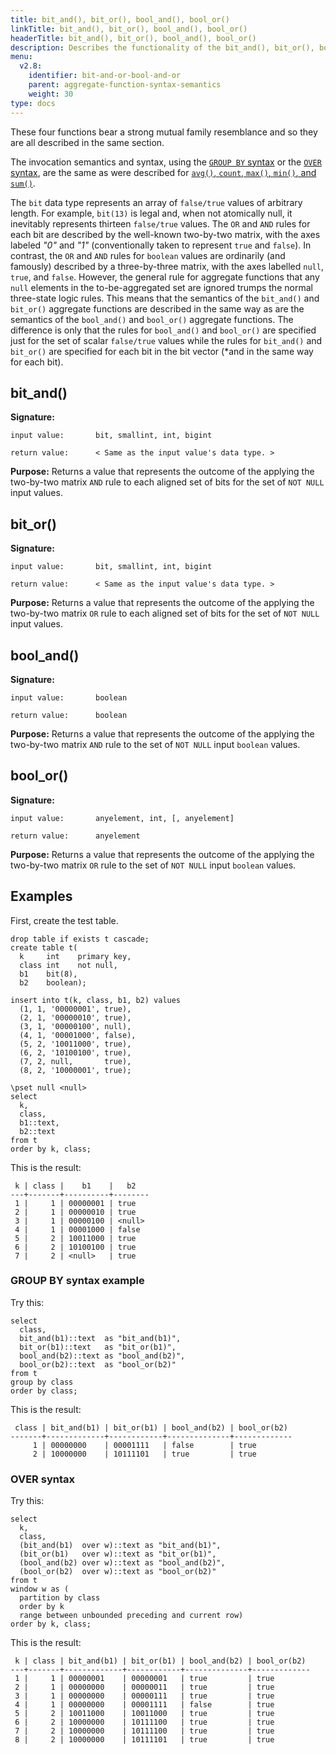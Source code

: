 ```yaml
---
title: bit_and(), bit_or(), bool_and(), bool_or()
linkTitle: bit_and(), bit_or(), bool_and(), bool_or()
headerTitle: bit_and(), bit_or(), bool_and(), bool_or()
description: Describes the functionality of the bit_and(), bit_or(), bool_and(), bool_or() YSQL aggregate functions
menu:
  v2.8:
    identifier: bit-and-or-bool-and-or
    parent: aggregate-function-syntax-semantics
    weight: 30
type: docs
---
```


These four functions bear a strong mutual family resemblance and so they are all described in the same section.

The invocation semantics and syntax, using the [`GROUP BY` syntax](../avg-count-max-min-sum/#group-by-syntax) or the [`OVER` syntax](../avg-count-max-min-sum/#over-syntax), are the same as were described for [`avg()`, `count`, `max()`, `min()`, and `sum()`](../avg-count-max-min-sum/).

The `bit` data type represents an array of `false/true` values of arbitrary length. For example, `bit(13)` is legal and, when not atomically null, it inevitably represents thirteen `false/true` values. The `OR` and `AND` rules for each bit are described by the well-known two-by-two matrix, with the axes labeled _"0"_ and _"1"_ (conventionally taken to represent `true` and `false`). In contrast, the `OR` and `AND` rules for `boolean` values are ordinarily (and famously) described by a three-by-three matrix, with the axes labelled `null`, `true`, and `false`. However, the general rule for aggregate functions that any `null` elements in the to-be-aggregated set are ignored trumps the normal three-state logic rules. This means that the semantics of the `bit_and()` and `bit_or()` aggregate functions are described in the same way as are the semantics of the `bool_and()` and `bool_or()` aggregate functions. The difference is only that the rules for `bool_and()` and `bool_or()` are specified just for the set of scalar `false/true` values while the  rules for `bit_and()` and `bit_or()` are specified for each bit in the bit vector (*and in the same way for each bit).

## bit_and()

**Signature:**

```
input value:       bit, smallint, int, bigint

return value:      < Same as the input value's data type. >
```

**Purpose:** Returns a value that represents the outcome of the applying the two-by-two matrix `AND` rule to each aligned set of bits for the set of `NOT NULL` input values.

## bit_or()

**Signature:**

```
input value:       bit, smallint, int, bigint

return value:      < Same as the input value's data type. >
```
**Purpose:** Returns a value that represents the outcome of the applying the two-by-two matrix `OR` rule to each aligned set of bits for the set of `NOT NULL` input values.

## bool_and()

**Signature:**

```
input value:       boolean

return value:      boolean
```

**Purpose:** Returns a value that represents the outcome of the applying the two-by-two matrix `AND` rule to the set of `NOT NULL` input `boolean` values.

## bool_or()

**Signature:**

```
input value:       anyelement, int, [, anyelement]

return value:      anyelement
```
**Purpose:** Returns a value that represents the outcome of the applying the two-by-two matrix `OR` rule to the set of `NOT NULL` input `boolean` values.

## Examples

First, create the test table.

```plpgsql
drop table if exists t cascade;
create table t(
  k     int    primary key,
  class int    not null,
  b1    bit(8),
  b2    boolean);

insert into t(k, class, b1, b2) values
  (1, 1, '00000001', true),
  (2, 1, '00000010', true),
  (3, 1, '00000100', null),
  (4, 1, '00001000', false),
  (5, 2, '10011000', true),
  (6, 2, '10100100', true),
  (7, 2, null,       true),
  (8, 2, '10000001', true);

\pset null <null>
select
  k,
  class,
  b1::text,
  b2::text
from t
order by k, class;
```

This is the result:

```
 k | class |    b1    |   b2
---+-------+----------+--------
 1 |     1 | 00000001 | true
 2 |     1 | 00000010 | true
 3 |     1 | 00000100 | <null>
 4 |     1 | 00001000 | false
 5 |     2 | 10011000 | true
 6 |     2 | 10100100 | true
 7 |     2 | <null>   | true
```

 ### GROUP BY syntax example

 Try this:

```plpgsql
select
  class,
  bit_and(b1)::text  as "bit_and(b1)",
  bit_or(b1)::text   as "bit_or(b1)",
  bool_and(b2)::text as "bool_and(b2)",
  bool_or(b2)::text  as "bool_or(b2)"
from t
group by class
order by class;
```

This is the result:

```
 class | bit_and(b1) | bit_or(b1) | bool_and(b2) | bool_or(b2)
-------+-------------+------------+--------------+-------------
     1 | 00000000    | 00001111   | false        | true
     2 | 10000000    | 10111101   | true         | true
```

### OVER syntax

Try this:

```plpgsql
select
  k,
  class,
  (bit_and(b1)  over w)::text as "bit_and(b1)",
  (bit_or(b1)   over w)::text as "bit_or(b1)",
  (bool_and(b2) over w)::text as "bool_and(b2)",
  (bool_or(b2)  over w)::text as "bool_or(b2)"
from t
window w as (
  partition by class
  order by k
  range between unbounded preceding and current row)
order by k, class;
```

This is the result:

```
 k | class | bit_and(b1) | bit_or(b1) | bool_and(b2) | bool_or(b2)
---+-------+-------------+------------+--------------+-------------
 1 |     1 | 00000001    | 00000001   | true         | true
 2 |     1 | 00000000    | 00000011   | true         | true
 3 |     1 | 00000000    | 00000111   | true         | true
 4 |     1 | 00000000    | 00001111   | false        | true
 5 |     2 | 10011000    | 10011000   | true         | true
 6 |     2 | 10000000    | 10111100   | true         | true
 7 |     2 | 10000000    | 10111100   | true         | true
 8 |     2 | 10000000    | 10111101   | true         | true
```
